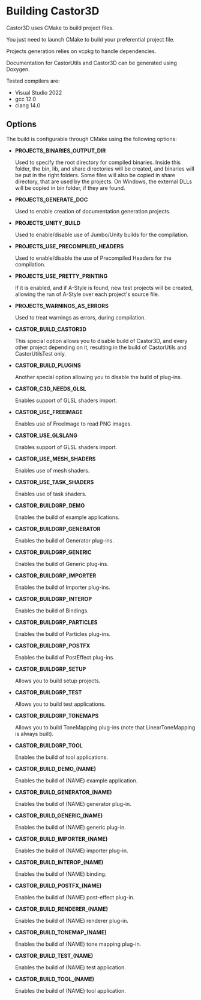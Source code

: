 ﻿# Building Castor3D

Castor3D uses CMake to build project files.

You just need to launch CMake to build your preferential project file.

Projects generation relies on vcpkg to handle dependencies.<br />

Documentation for CastorUtils and Castor3D can be generated using Doxygen.

Tested compilers are:
- Visual Studio 2022
- gcc 12.0
- clang 14.0

## Options

The build is configurable through CMake using the following options:
- **PROJECTS_BINARIES_OUTPUT_DIR**

	Used to specify the root directory for compiled binaries.
	Inside this folder, the bin, lib, and share directories will be created,
	and binaries will be put in the right folders.
	Some files will also be copied in share directory, that are used by the
	projects.
	On Windows, the external DLLs will be copied in bin folder, if they are
	found.

- **PROJECTS_GENERATE_DOC**

	Used to enable creation of documentation generation projects.

- **PROJECTS_UNITY_BUILD**

	Used to enable/disable use of Jumbo/Unity builds for the compilation.

- **PROJECTS_USE_PRECOMPILED_HEADERS**

	Used to enable/disable the use of Precompiled Headers for the compilation.

- **PROJECTS_USE_PRETTY_PRINTING**

	If it is enabled, and if A-Style is found, new test projects will be
	created, allowing the run of A-Style over each project's source file.

- **PROJECTS_WARNINGS_AS_ERRORS**

	Used to treat warnings as errors, during compilation.

- **CASTOR_BUILD_CASTOR3D**

	This special option allows you to disable build of Castor3D, and every
	other project depending on it, resulting in the build of CastorUtils and
	CastorUtilsTest only.

- **CASTOR_BUILD_PLUGINS**

	Another special option allowing you to disable the build of plug-ins.

- **CASTOR_C3D_NEEDS_GLSL**

	Enables support of GLSL shaders import.

- **CASTOR_USE_FREEIMAGE**

	Enables use of FreeImage to read PNG images.

- **CASTOR_USE_GLSLANG**

	Enables support of GLSL shaders import.

- **CASTOR_USE_MESH_SHADERS**

	Enables use of mesh shaders.

- **CASTOR_USE_TASK_SHADERS**

	Enables use of task shaders.

- **CASTOR_BUILDGRP_DEMO**

	Enables the build of example applications.

- **CASTOR_BUILDGRP_GENERATOR**

	Enables the build of Generator plug-ins.

- **CASTOR_BUILDGRP_GENERIC**

	Enables the build of Generic plug-ins.

- **CASTOR_BUILDGRP_IMPORTER**

	Enables the build of Importer plug-ins.

- **CASTOR_BUILDGRP_INTEROP**

	Enables the build of Bindings.

- **CASTOR_BUILDGRP_PARTICLES**

	Enables the build of Particles plug-ins.

- **CASTOR_BUILDGRP_POSTFX**

	Enables the build of PostEffect plug-ins.

- **CASTOR_BUILDGRP_SETUP**

	Allows you to build setup projects.

- **CASTOR_BUILDGRP_TEST**

	Allows you to build test applications.

- **CASTOR_BUILDGRP_TONEMAPS**

	Allows you to build ToneMapping plug-ins (note that LinearToneMapping is always built).

- **CASTOR_BUILDGRP_TOOL**

	Enables the build of tool applications.

- **CASTOR_BUILD_DEMO_(NAME)**

	Enables the build of (NAME) example application.

- **CASTOR_BUILD_GENERATOR_(NAME)**

	Enables the build of (NAME) generator plug-in.

- **CASTOR_BUILD_GENERIC_(NAME)**

	Enables the build of (NAME) generic plug-in.

- **CASTOR_BUILD_IMPORTER_(NAME)**

	Enables the build of (NAME) importer plug-in.

- **CASTOR_BUILD_INTEROP_(NAME)**

	Enables the build of (NAME) binding.

- **CASTOR_BUILD_POSTFX_(NAME)**

	Enables the build of (NAME) post-effect plug-in.

- **CASTOR_BUILD_RENDERER_(NAME)**

	Enables the build of (NAME) renderer plug-in.

- **CASTOR_BUILD_TONEMAP_(NAME)**

	Enables the build of (NAME) tone mapping plug-in.

- **CASTOR_BUILD_TEST_(NAME)**

	Enables the build of (NAME) test application.

- **CASTOR_BUILD_TOOL_(NAME)**

	Enables the build of (NAME) tool application.
